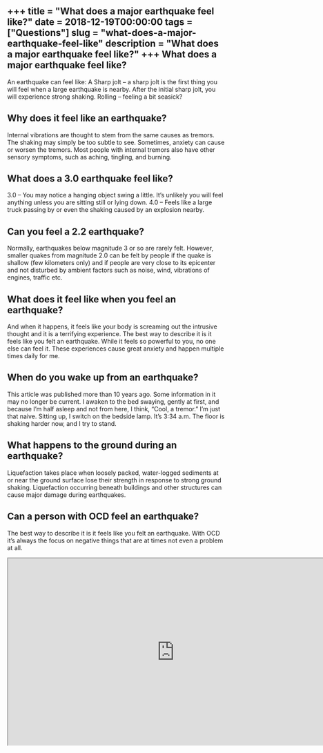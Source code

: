 +++
title = "What does a major earthquake feel like?"
date = 2018-12-19T00:00:00
tags = ["Questions"]
slug = "what-does-a-major-earthquake-feel-like"
description = "What does a major earthquake feel like?"
+++
What does a major earthquake feel like?
---------------------------------------

An earthquake can feel like: A Sharp jolt – a sharp jolt is the first thing you will feel when a large earthquake is nearby. After the initial sharp jolt, you will experience strong shaking. Rolling – feeling a bit seasick?

Why does it feel like an earthquake?
------------------------------------

Internal vibrations are thought to stem from the same causes as tremors. The shaking may simply be too subtle to see. Sometimes, anxiety can cause or worsen the tremors. Most people with internal tremors also have other sensory symptoms, such as aching, tingling, and burning.

What does a 3.0 earthquake feel like?
-------------------------------------

3.0 – You may notice a hanging object swing a little. It’s unlikely you will feel anything unless you are sitting still or lying down. 4.0 – Feels like a large truck passing by or even the shaking caused by an explosion nearby.

Can you feel a 2.2 earthquake?
------------------------------

Normally, earthquakes below magnitude 3 or so are rarely felt. However, smaller quakes from magnitude 2.0 can be felt by people if the quake is shallow (few kilometers only) and if people are very close to its epicenter and not disturbed by ambient factors such as noise, wind, vibrations of engines, traffic etc.

What does it feel like when you feel an earthquake?
---------------------------------------------------

And when it happens, it feels like your body is screaming out the intrusive thought and it is a terrifying experience. The best way to describe it is it feels like you felt an earthquake. While it feels so powerful to you, no one else can feel it. These experiences cause great anxiety and happen multiple times daily for me.

When do you wake up from an earthquake?
---------------------------------------

This article was published more than 10 years ago. Some information in it may no longer be current. I awaken to the bed swaying, gently at first, and because I’m half asleep and not from here, I think, “Cool, a tremor.” I’m just that naive. Sitting up, I switch on the bedside lamp. It’s 3:34 a.m. The floor is shaking harder now, and I try to stand.

What happens to the ground during an earthquake?
------------------------------------------------

Liquefaction takes place when loosely packed, water-logged sediments at or near the ground surface lose their strength in response to strong ground shaking. Liquefaction occurring beneath buildings and other structures can cause major damage during earthquakes.

Can a person with OCD feel an earthquake?
-----------------------------------------

The best way to describe it is it feels like you felt an earthquake. With OCD it’s always the focus on negative things that are at times not even a problem at all.

<iframe allow="accelerometer; autoplay; clipboard-write; encrypted-media; gyroscope; picture-in-picture" allowfullscreen="" class="__youtube_prefs__  epyt-is-override  no-lazyload" data-no-lazy="1" data-origheight="433" data-origwidth="770" data-skipgform_ajax_framebjll="" height="433" id="_ytid_34511" loading="lazy" src="https://www.youtube.com/embed/z_m0wtLMfdU?enablejsapi=1&autoplay=0&cc_load_policy=0&cc_lang_pref=&iv_load_policy=1&loop=0&modestbranding=0&rel=1&fs=1&playsinline=0&autohide=2&theme=dark&color=red&controls=1&" title="YouTube player" width="770"></iframe>